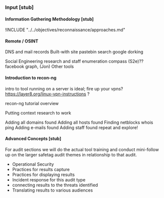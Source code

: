 ### Input [stub]

#### Information Gathering Methodology  [stub]

<?step-by-step explanation that is tool agnostic of the audit / approach?>

!INCLUDE "../../objectives/reconnaissance/approaches.md"


#### Remote / OSINT

DNS and mail records
Built-with site
pastebin search
google dorking

Social Engineering research and staff enumeration
compass (S2e)??
facebook graph, (Jon)
Other tools



#### Introduction to recon-ng

intro to tool
running on a server is ideal; fire up your vpns?
https://layer8.org/linux-vpn-instructions ? 

recon-ng tutorial overview

Putting context research to work

Adding all domains found
Adding all hosts found
Finding netblocks
whois
ping
Adding e-mails found
Adding staff found
repeat and explore!


#### Advanced Concepts  [stub]

For audit sections we will do the actual tool training and  conduct mini-follow up on the larger safetag audit themes in relationship to that audit.

- Operational Security
- Practices for results capture
- Practices for displaying results
- Incident response for this audit type
- connecting results to the threats identified
- Translating results to various audiences
